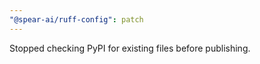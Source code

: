 ```yaml
---
"@spear-ai/ruff-config": patch
---
```


Stopped checking PyPI for existing files before publishing.
